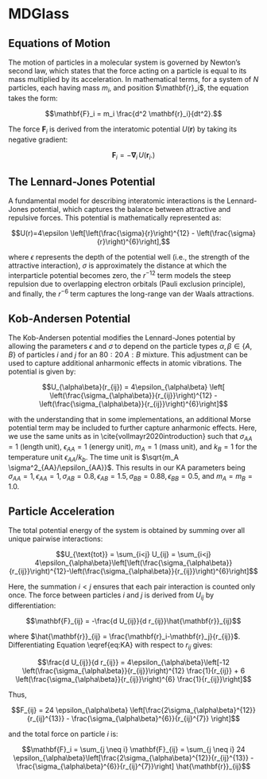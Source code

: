 # MDGlass

## Equations of Motion

The motion of particles in a molecular system is governed by Newton’s second law, which states that the force acting on a particle is equal to its mass multiplied by its acceleration. In mathematical terms, for a system of $N$ particles, each having mass $m_i$, and position $\mathbf{r}_i\$, the equation takes the form:

$$\mathbf{F}_i = m_i \frac{d^2 \mathbf{r}_i}{dt^2}.$$

The force $\mathbf{F}_i$ is derived from the interatomic potential $U(\mathbf{r})$ by taking its negative gradient:

$$\mathbf{F}_i = -\mathbf{\nabla}_i \, U(\mathbf{r}_i.)$$

## The Lennard-Jones Potential
A fundamental model for describing interatomic interactions is the Lennard-Jones potential, which captures the balance between attractive and repulsive forces. This potential is mathematically represented as:

$$U(r)=4\epsilon \left[\left(\frac{\sigma}{r}\right)^{12} - \left(\frac{\sigma}{r}\right)^{6}\right],$$ 

where $\epsilon$ represents the depth of the potential well (i.e., the strength of the attractive interaction), $\sigma$ is approximately the distance at which the interparticle potential becomes zero, the $r^{-12}$ term models the steep repulsion due to overlapping electron orbitals (Pauli exclusion principle), and finally, the $r^{-6}$ term captures the long-range van der Waals attractions.

## Kob-Andersen Potential
The Kob-Andersen potential modifies the Lennard-Jones potential by allowing the parameters $\epsilon$ and $\sigma$ to depend on the particle types $\alpha,\beta \in \{A,B\}$ of  particles $i$ and $j$ for an $80:20 \, A:B$ mixture. This adjustment can be used to capture additional anharmonic effects in atomic vibrations. The potential is given by:

$$U_{\alpha\beta}(r_{ij}) = 4\epsilon_{\alpha\beta} \left[ \left(\frac{\sigma_{\alpha\beta}}{r_{ij}}\right)^{12} - \left(\frac{\sigma_{\alpha\beta}}{r_{ij}}\right)^{6}\right]$$

with the understanding that in some implementations, an additional Morse potential term may be included to further capture anharmonic effects. Here, we use the same units as in \cite{vollmayr2020introduction} such that $\sigma_{AA} = 1$ (length unit), $\epsilon_{AA}=1$ (energy unit), $m_A = 1$ (mass unit), and $k_B=1$ for the temperature unit $\epsilon_{AA}/k_b$. The time unit is $\sqrt{m_A \sigma^2_{AA}/\epsilon_{AA}}$. This results in our KA parameters being $\sigma_{AA}=1,\, \epsilon_{AA}=1,\, \sigma_{AB}=0.8,\, \epsilon_{AB}=1.5,\, \sigma_{BB}=0.88,\, \epsilon_{BB}=0.5$, and $m_A = m_B = 1.0$.

## Particle Acceleration
The total potential energy of the system is obtained by summing over all unique pairwise interactions:

$$U_{\text{tot}} = \sum_{i<j} U_{ij} = \sum_{i<j} 4\epsilon_{\alpha\beta}\left[\left(\frac{\sigma_{\alpha\beta}}{r_{ij}}\right)^{12}-\left(\frac{\sigma_{\alpha\beta}}{r_{ij}}\right)^{6}\right]$$

Here, the summation $i<j$ ensures that each pair interaction is counted only once. The force between particles $i$ and $j$ is derived from $U_{ij}$ by differentiation:

$$\mathbf{F}_{ij} = -\frac{d U_{ij}}{d r_{ij}}\hat{\mathbf{r}}_{ij}$$

where $\hat{\mathbf{r}}_{ij} = \frac{\mathbf{r}_i-\mathbf{r}_j}{r_{ij}}$. Differentiating Equation \eqref{eq:KA} with respect to $r_{ij}$ gives:

$$\frac{d U_{ij}}{d r_{ij}} = 4\epsilon_{\alpha\beta}\left[-12 \left(\frac{\sigma_{\alpha\beta}}{r_{ij}}\right)^{12} \frac{1}{r_{ij}} + 6 \left(\frac{\sigma_{\alpha\beta}}{r_{ij}}\right)^{6} \frac{1}{r_{ij}}\right]$$

Thus,

$$F_{ij} = 24 \epsilon_{\alpha\beta} \left[\frac{2\sigma_{\alpha\beta}^{12}}{r_{ij}^{13}} - \frac{\sigma_{\alpha\beta}^{6}}{r_{ij}^{7}} \right]$$

and the total force on particle $i$ is:

$$\mathbf{F}_i = \sum_{j \neq i} \mathbf{F}_{ij} = \sum_{j \neq i} 24 \epsilon_{\alpha\beta}\left[\frac{2\sigma_{\alpha\beta}^{12}}{r_{ij}^{13}} - \frac{\sigma_{\alpha\beta}^{6}}{r_{ij}^{7}}\right] \hat{\mathbf{r}}_{ij}$$
